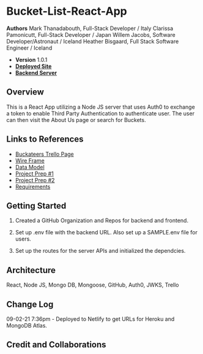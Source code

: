 # Bucket-List-React-App

**Authors**
Mark Thanadabouth, Full-Stack Developer / Italy
Clarissa Pamonicutt, Full-Stack Developer / Japan
Willem Jacobs, Software Developer/Astronaut / Iceland
Heather Bisgaard, Full Stack Software Engineer / Iceland

- **Version** 1.0.1
- [**Deployed Site**](https://bucket-list-travel.netlify.app/)
- [**Backend Server**](https://bucket-list-travel-api.herokuapp.com/)

## Overview
<!-- Provide a high level overview of what this application is and why you are building it, beyond the fact that it's an assignment for this class. (i.e. What's your problem domain?) -->
This is a React App utilizing a Node JS server that uses Auth0 to exchange a token to enable Third Party Authentication to authenticate user. The user can then visit the About Us page or search for Buckets.

## Links to References
<!--  -->
- [Buckateers Trello Page](https://trello.com/b/OTBwxXBr/buckateers)
- [Wire Frame](documents/WireFrame.jpg)
- [Data Model](documents/DataModel.jpg)
- [Project Prep #1](documents/ProjectPrep1.pdf)
- [Project Prep #2](documents/ProjectPrep2.pdf)
- [Requirements](documents/requirements.md)

## Getting Started
<!-- What are the steps that a user must take in order to build this app on their own machine and get it running? -->
1. Created a GitHub Organization and Repos for backend and frontend.

2. Set up .env file with the backend URL. Also set up a SAMPLE.env file for users.

3. Set up the routes for the server APIs and initialized the dependcies.

<!-- 4. Set up account, then create single page application and back end server information on Auth0.com to get JWKS key. -->

## Architecture
<!-- Provide a detailed description of the application design. What technologies (languages, libraries, etc) you're using, and any other relevant design information. -->
React, Node JS, Mongo DB, Mongoose, GitHub, Auth0, JWKS, Trello

## Change Log

<!-- Use this area to document the iterative changes made to your application as each feature is successfully implemented. Use time stamps. Here's an example:

01-01-2001 4:59pm - Application now has a fully-functional express server, with a GET route for the location resource. -->

09-02-21 7:36pm - Deployed to Netlify to get URLs for Heroku and MongoDB Atlas.

## Credit and Collaborations
<!-- Give credit (and a link) to other people or resources that helped you build this application. -->

